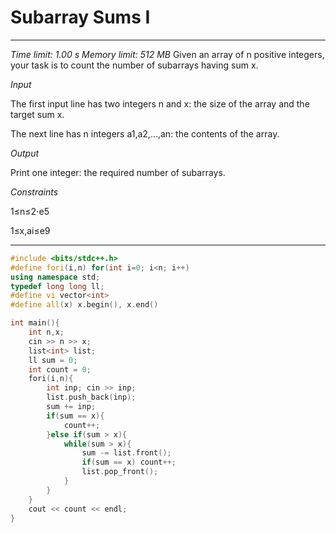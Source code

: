 # Subarray Sums I
___
_Time limit: 1.00 s Memory limit: 512 MB_
Given an array of n positive integers, your task is to count the number of subarrays having sum x.

_Input_

The first input line has two integers n and x: the size of the array and the target sum x.

The next line has n integers a1,a2,…,an: the contents of the array.

_Output_

Print one integer: the required number of subarrays.

_Constraints_

1≤n≤2⋅e5

1≤x,ai≤e9

___

```cpp
#include <bits/stdc++.h>
#define fori(i,n) for(int i=0; i<n; i++)
using namespace std;
typedef long long ll;
#define vi vector<int>
#define all(x) x.begin(), x.end()

int main(){
    int n,x;
    cin >> n >> x;
    list<int> list;
    ll sum = 0;
    int count = 0;
    fori(i,n){
        int inp; cin >> inp;
        list.push_back(inp);
        sum += inp;
        if(sum == x){
            count++;
        }else if(sum > x){
            while(sum > x){
                sum -= list.front();
                if(sum == x) count++;
                list.pop_front();
            }
        }
    }
    cout << count << endl;
}
```

